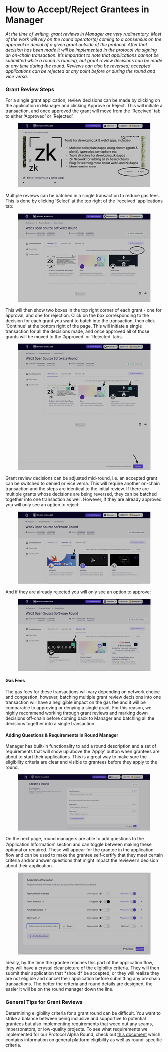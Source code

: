 # How to Accept/Reject Grantees in Manager

_At the time of writing, grant reviews in Manager are very rudimentary. Most of the work will rely on the round operator(s) coming to a consensus on the approval or denial of a given grant outside of the protocol. After that decision has been made it will be implemented in the protocol via signing an on-chain transaction. It’s important to note that applications cannot be submitted while a round is running, but grant review decisions can be made at any time during the round. Reviews can also be reversed; accepted applications can be rejected at any point before or during the round and vice versa._

### Grant Review Steps

For a single grant application, review decisions can be made by clicking on the application in Manager and clicking Approve or Reject. This will initiate a transaction, and once approved the grant will move from the ‘Received’ tab to either ‘Approved’ or ‘Rejected’.

<figure><img src="../../.gitbook/assets/Screenshot 2023-02-11 at 11.09.28.png" alt=""><figcaption></figcaption></figure>

Multiple reviews can be batched in a single transaction to reduce gas fees. This is done by clicking ‘Select’ at the top right of the ‘received’ applications tab:

<figure><img src="../../.gitbook/assets/Screenshot 2023-02-11 at 11.09.37.png" alt=""><figcaption></figcaption></figure>

This will then show two boxes in the top right corner of each grant - one for approval, and one for rejection. Click on the box corresponding to the decision for each grant you want to batch into the transaction, then click ‘Continue’ at the bottom right of the page. This will initiate a single transaction for all the decisions made, and once approved all of those grants will be moved to the ‘Approved’ or ‘Rejected’ tabs.

<figure><img src="../../.gitbook/assets/Screenshot 2023-02-11 at 11.09.47.png" alt=""><figcaption></figcaption></figure>

Grant review decisions can be adjusted mid-round, i.e. an accepted grant can be switched to denied or vice versa. This will require another on-chain transaction and the steps are identical to the initial review. If there are multiple grants whose decisions are being reversed, they can be batched together into one transaction as well. However, if they are already approved you will only see an option to reject:

<figure><img src="../../.gitbook/assets/Screenshot 2023-02-11 at 11.09.55.png" alt=""><figcaption></figcaption></figure>

And if they are already rejected you will only see an option to approve:

<figure><img src="../../.gitbook/assets/Screenshot 2023-02-11 at 11.10.03.png" alt=""><figcaption></figcaption></figure>

#### Gas Fees

The gas fees for these transactions will vary depending on network choice and congestion, however, batching multiple grant review decisions into one transaction will have a negligible impact on the gas fee and it will be comparable to approving or denying a single grant. For this reason, we highly recommend working through grant reviews and marking down decisions off-chain before coming back to Manager and batching all the decisions together into a single transaction.

#### Adding Questions & Requirements in Round Manager

Manager has built-in functionality to add a round description and a set of requirements that will show up above the ‘Apply’ button when grantees are about to start their applications. This is a great way to make sure the eligibility criteria are clear and visible to grantees before they apply to the round.

<figure><img src="../../.gitbook/assets/Screenshot 2023-02-11 at 11.10.11.png" alt=""><figcaption></figcaption></figure>

On the next page, round managers are able to add questions to the ‘Application Information’ section and can toggle between making these optional or required. These will appear for the grantee in the application flow and can be used to make the grantee self-certify that they meet certain criteria and/or answer questions that might impact the reviewer’s decision about their application.

<figure><img src="../../.gitbook/assets/Screenshot 2023-02-11 at 11.10.18.png" alt=""><figcaption></figcaption></figure>

Ideally, by the time the grantee reaches this part of the application flow, they will have a crystal clear picture of the eligibility criteria. They will then submit their application that \*should\* be accepted, or they will realize they are not eligible and cancel their application before submitting any on-chain transactions. The better the criteria and round details are designed, the easier it will be on the round manager down the line.&#x20;

### General Tips for Grant Reviews

Determining eligibility criteria for a grant round can be difficult. You want to strike a balance between being inclusive and supportive to potential grantees but also implementing requirements that weed out any scams, impersonators, or low-quality projects. To see what requirements we implemented for our Protocol Alpha Round, check out [this document](https://docs.google.com/document/d/1I4U3RA-q9ZW\_Mtlz-EiFtj4YZTkPEwebQSKbEZlCfdY/edit#heading=h.kl4qenhpok7z) which contains information on general platform eligibility as well as round-specific criteria.
